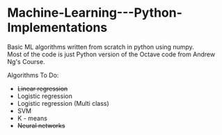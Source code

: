 # Machine-Learning---Python-Implementations
Basic ML algorithms written from scratch in python using numpy.  
Most of the code is just Python version of the Octave code from Andrew Ng's Course.

Algorithms To Do:
- ~~Linear regression~~
- Logistic regression
- Logistic regression (Multi class)
- SVM
- K - means
- ~~Neural networks~~


